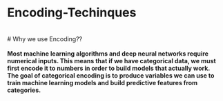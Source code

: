 # Encoding-Techinques
<br>
# Why we use Encoding??<br>
<br>
<b>Most machine learning algorithms and deep neural networks require numerical inputs. This means that if we have categorical data, we must first encode it to numbers in order to build models that actually work.<br>
The goal of categorical encoding is to produce variables we can use to train machine learning models and build predictive features from categories.</b>
